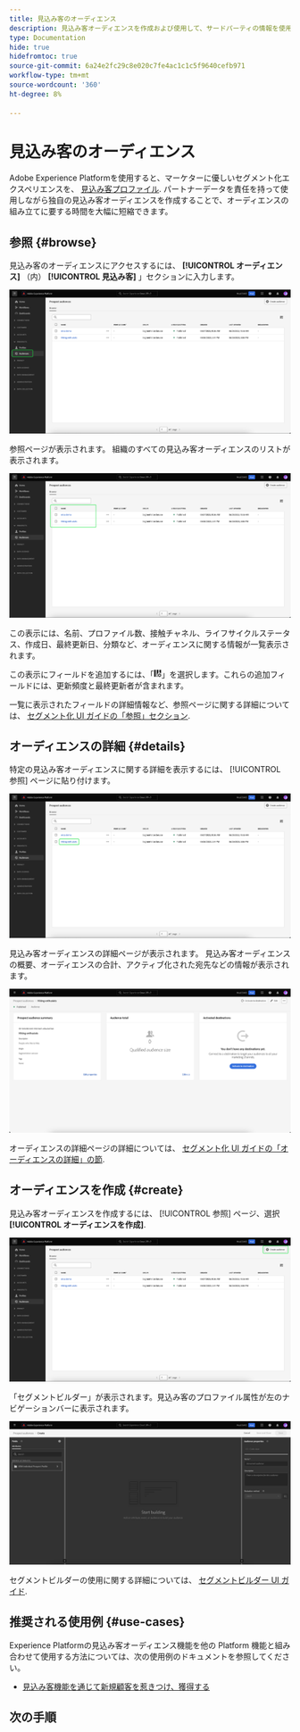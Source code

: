 ```yaml
---
title: 見込み客のオーディエンス
description: 見込み客オーディエンスを作成および使用して、サードパーティの情報を使用して不明な顧客をターゲット設定する方法について説明します。
type: Documentation
hide: true
hidefromtoc: true
source-git-commit: 6a24e2fc29c8e020c7fe4ac1c1c5f9640cefb971
workflow-type: tm+mt
source-wordcount: '360'
ht-degree: 8%

---
```



# 見込み客のオーディエンス

Adobe Experience Platformを使用すると、マーケターに優しいセグメント化エクスペリエンスを、 [見込み客プロファイル](../../profile/ui/prospect-profile.md). パートナーデータを責任を持って使用しながら独自の見込み客オーディエンスを作成することで、オーディエンスの組み立てに要する時間を大幅に短縮できます。

## 参照 {#browse}

見込み客のオーディエンスにアクセスするには、 **[!UICONTROL オーディエンス]** （内） **[!UICONTROL 見込み客]** 」セクションに入力します。

![The [!UICONTROL オーディエンス] ボタンが [!UICONTROL 見込み客] 」セクションに入力します。](../images/ui/prospect-audience/prospect-audiences.png)

参照ページが表示されます。 組織のすべての見込み客オーディエンスのリストが表示されます。

![組織に属する見込み客オーディエンスがハイライト表示されます。](../images/ui/prospect-audience/browse-audiences.png)

この表示には、名前、プロファイル数、接触チャネル、ライフサイクルステータス、作成日、最終更新日、分類など、オーディエンスに関する情報が一覧表示されます。

この表示にフィールドを追加するには、「![フィルター属性アイコン](../images/ui/prospect-audience/filter-attribute.png)」を選択します。これらの追加フィールドには、更新頻度と最終更新者が含まれます。

一覧に表示されたフィールドの詳細情報など、参照ページに関する詳細については、 [セグメント化 UI ガイドの「参照」セクション](./overview.md#browse).

## オーディエンスの詳細 {#details}

特定の見込み客オーディエンスに関する詳細を表示するには、 [!UICONTROL 参照] ページに貼り付けます。

![特定の見込み客オーディエンスが強調表示されます。](../images/ui/prospect-audience/select-specific-audience.png)

見込み客オーディエンスの詳細ページが表示されます。 見込み客オーディエンスの概要、オーディエンスの合計、アクティブ化された宛先などの情報が表示されます。

![見込み客オーディエンスの詳細ページが表示されます。](../images/ui/prospect-audience/audience-details.png)

オーディエンスの詳細ページの詳細については、 [セグメント化 UI ガイドの「オーディエンスの詳細」の節](./overview.md).

## オーディエンスを作成 {#create}

見込み客オーディエンスを作成するには、 [!UICONTROL 参照] ページ、選択 **[!UICONTROL オーディエンスを作成]**.

![The [!UICONTROL オーディエンスを作成] 見込み客オーディエンスの参照ページでボタンがハイライト表示されます。](../images/ui/prospect-audience/select-create-audience.png)

「セグメントビルダー」が表示されます。見込み客のプロファイル属性が左のナビゲーションバーに表示されます。

![セグメントビルダーが表示されます。利用可能な属性は、見込み客プロファイルクラスのみです。](../images/ui/prospect-audience/segment-builder.png)

セグメントビルダーの使用に関する詳細については、 [セグメントビルダー UI ガイド](./segment-builder.md).

## 推奨される使用例 {#use-cases}

Experience Platformの見込み客オーディエンス機能を他の Platform 機能と組み合わせて使用する方法については、次の使用例のドキュメントを参照してください。

- [見込み客機能を通じて新規顧客を惹きつけ、獲得する](../../rtcdp/partner-data/prospecting.md)

## 次の手順

<!-- After reading this guide, you now know how to create and manage your prospect audiences in Adobe Experience Platform. To learn how to activate a prospect audience to other downstream services, please read the guide on [activating prospect audiences](../../destinations/ui/activate-prospect-audiences.md). -->
